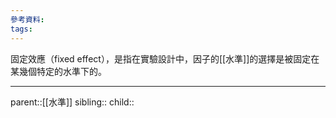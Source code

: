 ```yaml
---
參考資料:
tags:
---
```

固定效應（fixed effect），是指在實驗設計中，因子的[[水準]]的選擇是被固定在某幾個特定的水準下的。
- - -
parent::[[水準]]
sibling::
child::